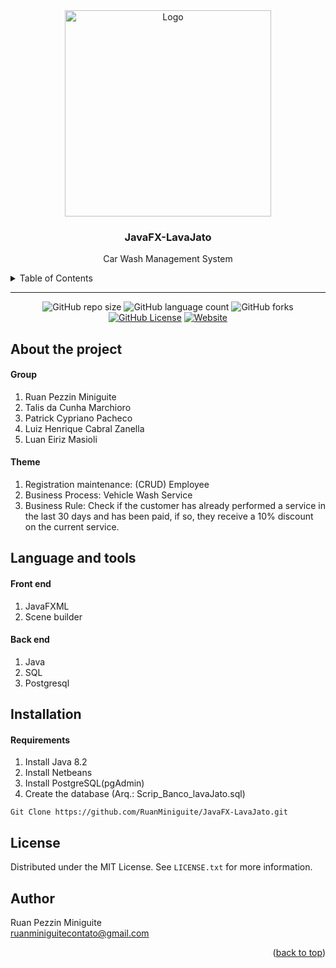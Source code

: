 <!--  
    Ruan Pezzin Miniguite
    V. 2.0 
    Readme IFES projects 
-->

<!-- ============== HEADER ============== -->
<div align="center" id="header">

  <a href="https://cachoeiro.ifes.edu.br/">
    <img src="https://media.discordapp.net/attachments/925719560039043083/925751679519981578/ifes_vila-velha-horizontal-pb.png?width=953&height=294" alt="Logo" width="330">
  </a>
  <h3 align="center">JavaFX-LavaJato</h3>
  <p align="center">
    Car Wash Management System
  </p>
</div>



<!-- ===== SUMARIO ===== -->
<details>
  <summary>Table of Contents</summary>
  <ol>
    <li><a href="#about-the-project">About The Project</a></li>
    <!-- <li><a href="#layout">Layout</a></li> -->
    <li><a href="#language-and-tools">Language and tools</a></li>
    <!-- <li><a href="#implementation-ideas">Implementation ideas</a></li> -->
    <li><a href="#installation">Installation</a></li>
    <li><a href="#license">License</a></li>
    <li><a href="#author">Author</a></li>
  </ol>
</details>

---


<!-- ============== SHIELDS ============== -->
<div align="center">

  ![GitHub repo size][GitHub repo size-shields]
  ![GitHub language count][GitHub language count-shields]
  ![GitHub forks][GitHub forks-shields]
  [![GitHub License][GitHub License-shields]][GitHub License-link]
  [![Website][Website-shields]][Website-link]

  <!-- <h4 align="center"> 
    🚧  Project under construction...  🚧
  </h4> -->
</div>


<!-- ============== ABOUT ============== -->
## About the project

<!-- <div align="center">
  <img src="https://media.discordapp.net/attachments/925787834638544956/925789165717717072/default.png?width=1214&height=683" width=80%>
<br><br>

  [![Site][Site-shields]][Site-link]
</div> -->

<h4>Group</h4>

  <ol>
    <li>Ruan Pezzin Miniguite</li>
    <li>Talis da Cunha Marchioro</li>
    <li>Patrick Cypriano Pacheco</li>
    <li>Luiz Henrique Cabral Zanella</li>
    <li>Luan Eiriz Masioli</li>
  </ol>

<h4>Theme</h4>

  <ol>
    <li>Registration maintenance: (CRUD) Employee</li>
    <li>Business Process: Vehicle Wash Service</li>
    <li>Business Rule: Check if the customer has already performed a service in the last 30 days and has been paid, if so, they receive a 10% discount on the current service.</li>
  </ol>





<!-- ============== LAYOUT ============== -->
<!-- ## Layout

<div>

  <img src="https://media.discordapp.net/attachments/925787834638544956/925790164939337778/default.png?width=388&height=683" width="25%">
  <img src="https://media.discordapp.net/attachments/925787834638544956/925790164939337778/default.png?width=388&height=683" width="25%">

</div> -->


<!-- ============== LANGUAGE ============== -->
## Language and tools

<h4>Front end</h4>

 <ol>
    <li>JavaFXML</li>
    <li>Scene builder</li>
  </ol>

<h4>Back end</h4>
 <ol>
    <li>Java</li>
    <li>SQL</li>
    <li>Postgresql</li>
  </ol>


<!-- ============== IDEAS ============== -->
<!-- ## Implementation ideas
- [x] Example
- [ ] Example -->



<!-- ============== INSTALLATION ============== -->
## Installation

<h4>Requirements</h4>

<ol>
  <li>Install Java 8.2</li>
  <li>Install Netbeans</li>
  <li>Install PostgreSQL(pgAdmin)</li>
  <li>Create the database (Arq.: Scrip_Banco_lavaJato.sql)</li>
</ol>


```
Git Clone https://github.com/RuanMiniguite/JavaFX-LavaJato.git
```


<!-- ============== LICENSE ============== -->
## License

Distributed under the MIT License. See `LICENSE.txt` for more information.


<!-- ============== AUTHOR ============== -->
## Author

Ruan Pezzin Miniguite <br> ruanminiguitecontato@gmail.com

<p align="right">(<a href="#header">back to top</a>)</p>


<!-- ============== LINKs ============== -->
<!-- Alterar link -->
[Site-link]: https://github.com/RuanMiniguite/JavaFX-LavaJato
[GitHub License-link]: https://github.com/RuanMiniguite/JavaFX-LavaJato/blob/cd29317bcd9d5f7f82c846f8c5fc3aacbaa38580/LICENSE


<!-- Alterar caminho para repositorio [Template-Readme] -->
[GitHub repo size-shields]: https://img.shields.io/github/repo-size/RuanMiniguite/JavaFX-LavaJato?style=for-the-badge
[GitHub language count-shields]: https://img.shields.io/github/languages/count/RuanMiniguite/JavaFX-LavaJato?style=for-the-badge
[GitHub forks-shields]: https://img.shields.io/github/forks/RuanMiniguite/JavaFX-LavaJato?style=for-the-badge


[GitHub License-shields]: https://img.shields.io/cocoapods/l/m?down_color=292929&up_color=292929&style=for-the-badge
[Site-shields]: https://img.shields.io/badge/Site-Live-292929?style=for-the-badge&logo=web&logoColor=white
[Website-link]: https://github.com/RuanMiniguite/Commit-Message
[Website-shields]: https://img.shields.io/website?down_color=292929&down_message=404&style=for-the-badge&logo=github&up_color=292929&up_message=Commit&url=https%3A%2F%2Fgithub.com%2FRuanMiniguite%2FCommit-Message
